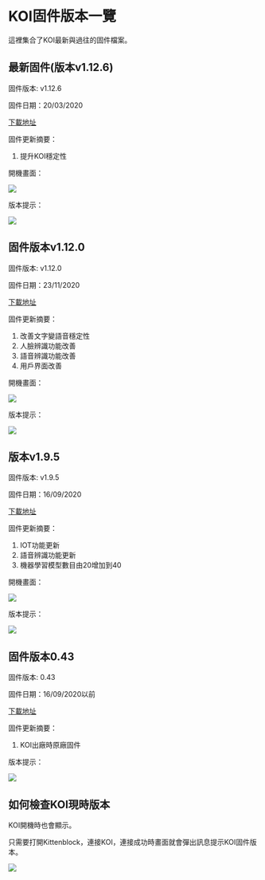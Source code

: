 # **KOI固件版本一覽**

這裡集合了KOI最新與過往的固件檔案。

## 最新固件(版本v1.12.6)

固件版本: v1.12.6

固件日期：20/03/2020

[下載地址](http://bit.ly/KOIFW1126)

固件更新摘要：

1. 提升KOI穩定性

開機畫面：

![](./images/25081.jpg)

版本提示：

![](./images/1_12_6.jpg)


##  固件版本v1.12.0

固件版本: v1.12.0

固件日期：23/11/2020

[下載地址](https://bit.ly/KOIFW1120)

固件更新摘要：

1. 改善文字變語音穩定性
2. 人臉辨識功能改善
3. 語音辨識功能改善
4. 用戶界面改善

開機畫面：

![](./images/25081.jpg)

版本提示：

![](./images/1_12_0.jpg)

## 版本v1.9.5

固件版本: v1.9.5

固件日期：16/09/2020

[下載地址](http://bit.ly/KOIFW195)

固件更新摘要：

1. IOT功能更新
2. 語音辨識功能更新
3. 機器學習模型數目由20增加到40

開機畫面：

![](./images/25081.jpg)

版本提示：

![](./images/195_1.jpg)

## 固件版本0.43

固件版本: 0.43

固件日期：16/09/2020以前

[下載地址](http://bit.ly/KOIFW043)

固件更新摘要：

1. KOI出廠時原廠固件

版本提示：

![](./images/043.jpg)

## 如何檢查KOI現時版本

KOI開機時也會顯示。

只需要打開Kittenblock，連接KOI，連接成功時畫面就會彈出訊息提示KOI固件版本。

![](./images/kb8.png)